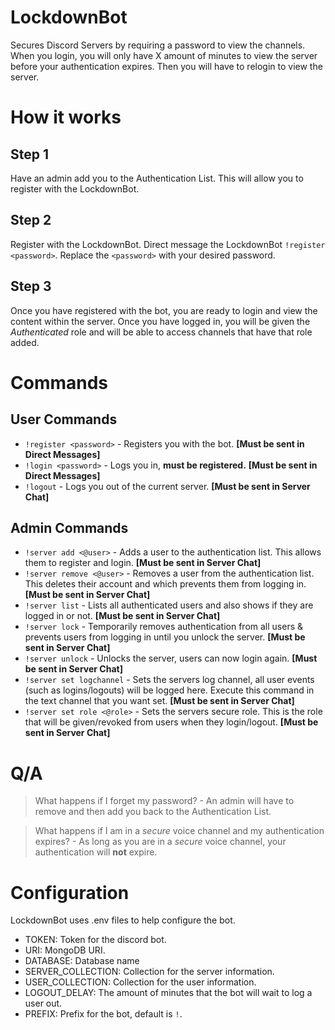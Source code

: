 # LockdownBot
Secures Discord Servers by requiring a password to view the channels. When you login, you will only have X amount of minutes to view the server before your authentication expires. Then you will have to relogin to view the server.

# How it works

## Step 1
Have an admin add you to the Authentication List. This will allow you to register with the LockdownBot.

## Step 2
Register with the LockdownBot. Direct message the LockdownBot ``!register <password>``. Replace the ``<password>`` with your desired password. 

## Step 3
Once you have registered with the bot, you are ready to login and view the content within the server. Once you have logged in, you will be given the *Authenticated* role and will be able to access channels that have that role added.

# Commands

## User Commands
 - ``!register <password>`` - Registers you with the bot. **[Must be sent in Direct Messages]**
 - ``!login <password>`` - Logs you in, **must be registered.** **[Must be sent in Direct Messages]**
 - ``!logout`` - Logs you out of the current server. **[Must be sent in Server Chat]**

## Admin Commands
 - ``!server add <@user>`` - Adds a user to the authentication list. This allows them to register and login. **[Must be sent in Server Chat]**
 - ``!server remove <@user>`` - Removes a user from the authentication list. This deletes their account and which prevents them from logging in. **[Must be sent in Server Chat]**
 - ``!server list`` - Lists all authenticated users and also shows if they are logged in or not. **[Must be sent in Server Chat]**
 - ``!server lock`` - Temporarily removes authentication from all users & prevents users from logging in until you unlock the server. **[Must be sent in Server Chat]**
 - ``!server unlock`` - Unlocks the server, users can now login again. **[Must be sent in Server Chat]**
 - ``!server set logchannel`` - Sets the servers log channel, all user events (such as logins/logouts) will be logged here. Execute this command in the text channel that you want set. **[Must be sent in Server Chat]**
 - ``!server set role <@role>`` - Sets the servers secure role. This is the role that will be given/revoked from users when they login/logout. **[Must be sent in Server Chat]**

# Q/A

> What happens if I forget my password? - An admin will have to remove and then add you back to the Authentication List.

> What happens if I am in a *secure* voice channel and my authentication expires? - As long as you are in a *secure* voice channel, your authentication will **not** expire. 

# Configuration

LockdownBot uses .env files to help configure the bot.
 - TOKEN: Token for the discord bot.
 - URI: MongoDB URI.
 - DATABASE: Database name
 - SERVER_COLLECTION: Collection for the server information.
 - USER_COLLECTION: Collection for the user information.
 - LOGOUT_DELAY: The amount of minutes that the bot will wait to log a user out.
 - PREFIX: Prefix for the bot, default is ``!``.
